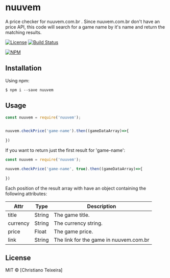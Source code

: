 # nuuvem

A price checker for nuuvem.com.br . Since nuuvem.com.br don't have an price API, this code will search for a game name by it's name and return the matching results.

[![License](http://img.shields.io/:license-mit-blue.svg?style=flat)](http://doge.mit-license.org)
[![Build Status](https://travis-ci.org/chriteixeira/nuuvem.svg?branch=master)](https://travis-ci.org/chriteixeira/nuuvem)

[![NPM](https://nodei.co/npm/nuuvem.png?downloads=true&downloadRank=true)](https://nodei.co/npm/winston/)

## Installation

Using npm:
```shell
$ npm i --save nuuvem
```

## Usage

```js
const nuuvem = require('nuuvem');


nuuvem.checkPrice('game-name').then((gameDataArray)=>{
  
})
```

If you want to return just the first result for 'game-name':

```js
const nuuvem = require('nuuvem');

nuuvem.checkPrice('game-name', true).then((gameDataArray)=>{
  
})
```

Each position of the result array with have an object containing the following attributes:

| Attr          | Type                |  Description    |
| ------------- | ------------------- | --------------- |
| title          | String                |  The game title.    |
| currency          | String                |  The currency string.    |
| price          | Float                |  The game price.    |
| link          | String                |  The link for the game in nuuvem.com.br    |

## License
MIT © [Christiano Teixeira]
